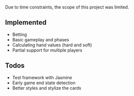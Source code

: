 
Due to time constraints, the scope of this project was limited.

## Implemented

* Betting
* Basic gameplay and phases
* Calculating hand values (hard and soft)
* Partial support for multiple players

## Todos
* Test framework with Jasmine
* Early game end state detection
* Better styles and stylize the cards